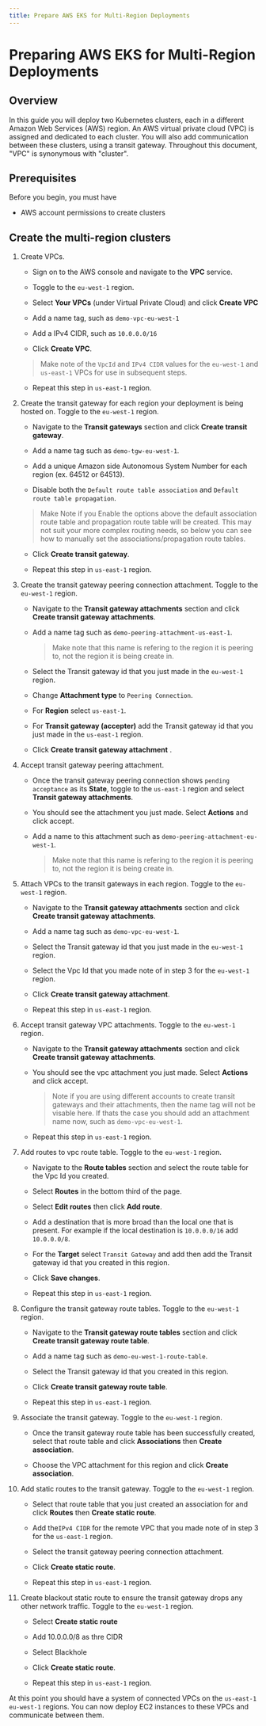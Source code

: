 ```yaml
---
title: Prepare AWS EKS for Multi-Region Deployments
---
```

# Preparing AWS EKS for Multi-Region Deployments

## Overview

In this guide you will deploy two Kubernetes clusters, each in a different Amazon Web Services (AWS) region. An AWS virtual private cloud (VPC) is assigned and dedicated to each cluster. You will also add communication between these clusters, using a transit gateway. Throughout this document, "VPC" is synonymous with "cluster".

## Prerequisites

Before you begin, you must have

* AWS account permissions to create clusters

## Create the multi-region clusters

1. Create VPCs.

    * Sign on to the AWS console and navigate to the **VPC** service.

    * Toggle to the `eu-west-1` region.

    * Select **Your VPCs** (under Virtual Private Cloud) and click **Create VPC**

    * Add a name tag, such as `demo-vpc-eu-west-1`

    * Add a IPv4 CIDR, such as `10.0.0.0/16`

    * Click **Create VPC**.

    > Make note of the `VpcId` and `IPv4 CIDR` values for the `eu-west-1` and `us-east-1` VPCs for use in subsequent steps.

    * Repeat this step in `us-east-1` region.

2.  Create the transit gateway for each region your deployment is being hosted on. Toggle to the `eu-west-1` region.

    * Navigate to the **Transit gateways** section and click **Create transit gateway**.

    * Add a name tag such as `demo-tgw-eu-west-1`.

    * Add a unique Amazon side Autonomous System Number for each region (ex. 64512 or 64513).

    * Disable both the `Default route table association` and `Default route table propagation`.
    
    > Make Note if you Enable the options above the default association route table and propagation route table will be created. This may not suit your more complex routing needs, so below you can see how to manually set the associations/propagation route tables.

    * Click **Create transit gateway**.

    * Repeat this step in `us-east-1` region.

3.  Create the transit gateway peering connection attachment. Toggle to the `eu-west-1` region.

    * Navigate to the **Transit gateway attachments** section and click **Create transit gateway attachments**.

    * Add a name tag such as `demo-peering-attachment-us-east-1`.

        > Make note that this name is refering to the region it is peering to, not the region it is being create in.

    * Select the Transit gateway id that you just made in the `eu-west-1` region.

    * Change **Attachment type** to `Peering Connection`.

    * For **Region** select `us-east-1`.

    * For **Transit gateway (accepter)** add the Transit gateway id that you just made in the `us-east-1` region.

    * Click **Create transit gateway attachment** .

4.  Accept transit gateway peering attachment.

    * Once the transit gateway peering connection shows `pending acceptance` as its **State**, toggle to the `us-east-1` region and select **Transit gateway attachments**.

    * You should see the attachment you just made. Select **Actions** and click accept.

    * Add a name to this attachment such as `demo-peering-attachment-eu-west-1`.

        > Make note that this name is refering to the region it is peering to, not the region it is being create in.

5. Attach VPCs to the transit gateways in each region. Toggle to the `eu-west-1` region.

    * Navigate to the **Transit gateway attachments** section and click **Create transit gateway attachments**.

    * Add a name tag such as `demo-vpc-eu-west-1`.

    * Select the Transit gateway id that you just made in the `eu-west-1` region.

    * Select the Vpc Id that you made note of in step 3 for the `eu-west-1` region.

    * Click **Create transit gateway attachment**.

    * Repeat this step in `us-east-1` region.

6.  Accept transit gateway VPC attachments. Toggle to the `eu-west-1` region.

    * Navigate to the **Transit gateway attachments** section and click **Create transit gateway attachments**.

    * You should see the vpc attachment you just made. Select **Actions** and click accept.

        > Note if you are using different accounts to create transit gateways and their attachments, then the name tag will  not be visable here. If thats the case you should add an attachment name now, such as `demo-vpc-eu-west-1`.

    * Repeat this step in `us-east-1` region.

7. Add routes to vpc route table. Toggle to the `eu-west-1` region.

    * Navigate to the **Route tables** section and select the route table for the Vpc Id you created.

    * Select **Routes** in the bottom third of the page.

    * Select **Edit routes** then click **Add route**.

    * Add a destination that is more broad than the local one that is present. For example if the local destination is `10.0.0.0/16` add `10.0.0.0/8`. 

    * For the **Target** select `Transit Gateway` and add then add the Transit gateway id that you created in this region.

    * Click **Save changes**.

    * Repeat this step in `us-east-1` region.

8. Configure the transit gateway route tables. Toggle to the `eu-west-1` region.
    
    * Navigate to the **Transit gateway route tables** section and click **Create transit gateway route table**.

    * Add a name tag such as `demo-eu-west-1-route-table`.

    * Select the Transit gateway id that you created in this region.

    * Click **Create transit gateway route table**.

    * Repeat this step in `us-east-1` region.

9. Associate the transit gateway. Toggle to the `eu-west-1` region.

    * Once the transit gateway route table has been successfully created, select that route table and click **Associations** then **Create association**.

    * Choose the VPC attachment for this region and click **Create association**.

10. Add static routes to the transit gateway. Toggle to the `eu-west-1` region.

    * Select that route table that you just created an association for and click **Routes** then **Create static route**.

    * Add the`IPv4 CIDR` for the remote VPC that you made note of in step 3 for the `us-east-1` region.

    * Select the transit gateway peering connection attachment.

    * Click **Create static route**.

    * Repeat this step in `us-east-1` region.

11. Create blackout static route to ensure the transit gateway drops any other network traffic. Toggle to the `eu-west-1` region.

    * Select **Create static route** 
    
    * Add 10.0.0.0/8 as thre CIDR

    * Select Blackhole

    * Click **Create static route**.

    * Repeat this step in `us-east-1` region.

At this point you should have a system of connected VPCs on the `us-east-1` `eu-west-1` regions. You can now deploy EC2 instances to these VPCs and communicate between them.